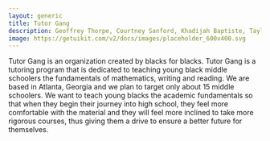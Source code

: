 ```yaml
---
layout: generic
title: Tutor Gang
description: Geoffrey Thorpe, Courtney Sanford, Khadijah Baptiste, Taylor Thompson, Alote Jones
image: https://getuikit.com/v2/docs/images/placeholder_600x400.svg
---
```


<p>Tutor Gang is an organization created by blacks for blacks. Tutor Gang is a tutoring program that is dedicated to teaching young black middle schoolers the fundamentals of mathematics, writing and reading. We are based in Atlanta, Georgia and we plan to target only about 15 middle schoolers. We want to teach young blacks the academic fundamentals so that when they begin their journey into high school, they feel more comfortable with the material and they will feel more inclined to take more rigorous courses, thus giving them a drive to ensure a better future for themselves. </p>
